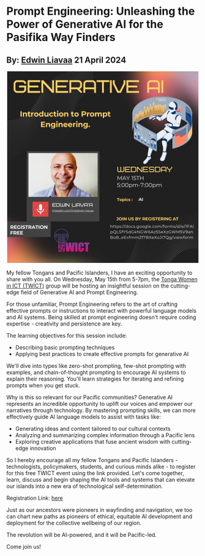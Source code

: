# Prompt Engineering: Unleashing the Power of Generative AI for the Pasifika Way Finders
## By: [Edwin Liavaa](https://github.com/EdwinLiavaa) 21 April 2024

<p align="center">
 <img width="500" src="https://github.com/EdwinLiavaa/liavaa.space/blob/main/blog/20240421/pic.png">
</p>

My fellow Tongans and Pacific Islanders, I have an exciting opportunity to share with you all. On Wednesday, May 15th from 5-7pm, the [Tonga Women in ICT (TWICT)](https://www.facebook.com/profile.php?id=100083222176057) group will be hosting an insightful session on the cutting-edge field of Generative AI and Prompt Engineering.

For those unfamiliar, Prompt Engineering refers to the art of crafting effective prompts or instructions to interact with powerful language models and AI systems. Being skilled at prompt engineering doesn't require coding expertise - creativity and persistence are key.

The learning objectives for this session include:

- Describing basic prompting techniques
- Applying best practices to create effective prompts for generative AI

We'll dive into types like zero-shot prompting, few-shot prompting with examples, and chain-of-thought prompting to encourage AI systems to explain their reasoning. You'll learn strategies for iterating and refining prompts when you get stuck.

Why is this so relevant for our Pacific communities? Generative AI represents an incredible opportunity to uplift our voices and empower our narratives through technology. By mastering prompting skills, we can more effectively guide AI language models to assist with tasks like:

- Generating ideas and content tailored to our cultural contexts
- Analyzing and summarizing complex information through a Pacific lens
- Exploring creative applications that fuse ancient wisdom with cutting-edge innovation  

So I hereby encourage all my fellow Tongans and Pacific Islanders - technologists, policymakers, students, and curious minds alike - to register for this free TWICT event using the link provided. Let's come together, learn, discuss and begin shaping the AI tools and systems that can elevate our islands into a new era of technological self-determination.

Registration Link: [here](https://docs.google.com/forms/d/e/1FAIpQLSfYSdGkNGW6Az5SeXzGWM5V9anBoB_eExfmmZf7BXeXoJi7Qg/viewform)

Just as our ancestors were pioneers in wayfinding and navigation, we too can chart new paths as pioneers of ethical, equitable AI development and deployment for the collective wellbeing of our region.  

The revolution will be AI-powered, and it will be Pacific-led. 

Come join us!